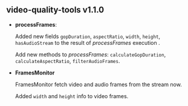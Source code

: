 ## video-quality-tools v1.1.0

* **processFrames**:
    
    Added new fields `gopDuration`, `aspectRatio`, `width`, `height`, `hasAudioStream` to the result of 
    _processFrames_ execution .
    
    Add new methods to _processFrames_: `calculateGopDuration`, `calculateAspectRatio`, `filterAudioFrames`.
    
* **FramesMonitor**

    FramesMonitor fetch video and audio frames from the stream now.
    
    Added `width` and `height` info to video frames.